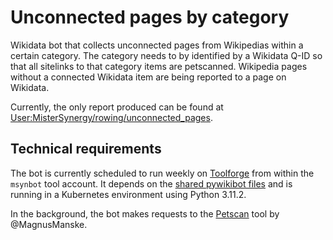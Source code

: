 # Unconnected pages by category
Wikidata bot that collects unconnected pages from Wikipedias within a certain category. The category needs to by identified by a Wikidata Q-ID so that all sitelinks to that category items are petscanned. Wikipedia pages without a connected Wikidata item are being reported to a page on Wikidata.

Currently, the only report produced can be found at [User:MisterSynergy/rowing/unconnected_pages](https://www.wikidata.org/wiki/User:MisterSynergy/rowing/unconnected_pages).

## Technical requirements
The bot is currently scheduled to run weekly on [Toolforge](https://wikitech.wikimedia.org/wiki/Portal:Toolforge) from within the `msynbot` tool account. It depends on the [shared pywikibot files](https://wikitech.wikimedia.org/wiki/Help:Toolforge/Pywikibot#Using_the_shared_Pywikibot_files_(recommended_setup)) and is running in a Kubernetes environment using Python 3.11.2.

In the background, the bot makes requests to the [Petscan](https://petscan.wmflabs.org/) tool by @MagnusManske.